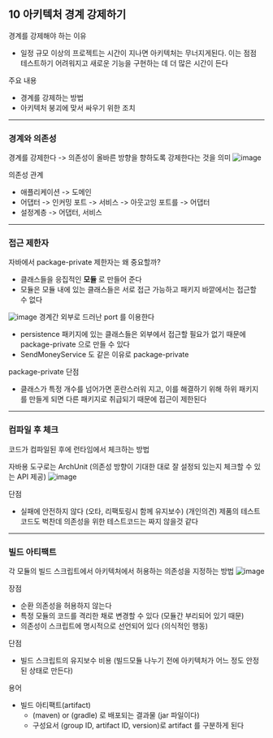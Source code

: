 ## 10 아키텍처 경계 강제하기
경계를 강제해야 하는 이유
- 일정 규모 이상의 프로젝트는 시간이 지나면 아키텍처는 무너지게된다. 이는 점점 테스트하기 어려워지고 새로운 기능을 구현하는 데 더 많은 시간이 든다

주요 내용
- 경계를 강제하는 방법
- 아키텍처 붕괴에 맞서 싸우기 위한 조치

----

### 경계와 의존성
경계를 강제한다 -> 의존성이 올바른 방향을 향하도록 강제한다는 것을 의미 
![image](https://user-images.githubusercontent.com/16996054/159099232-0e21d2ba-df6d-4c6b-b4b3-b3d1a0f634be.png)

의존성 관계
- 애플리케이션 -> 도메인
- 어댑터 -> 인커밍 포트 -> 서비스 -> 아웃고잉 포트를 -> 어댑터
- 설정계층 -> 어댑터, 서비스

-----

### 접근 제한자
자바에서 package-private 제한자는 왜 중요할까? 
- 클래스들을 응집적인 **모듈** 로 만들어 준다
- 모듈은 모듈 내에 있는 클래스들은 서로 접근 가능하고 패키지 바깥에서는 접근할 수 없다

![image](https://user-images.githubusercontent.com/16996054/159099487-e8d60bea-d5b5-4970-b480-6e53a8780c18.png)
경계간 외부로 드러난 port 를 이용한다
- persistence 패키지에 있는 클래스들은 외부에서 접근할 필요가 없기 때문에 package-private 으로 만들 수 있다
- SendMoneyService 도 같은 이유로 package-private

package-private 단점
- 클래스가 특정 개수를 넘어가면 혼란스러워 지고, 이를 해결하기 위해 하위 패키지를 만들게 되면 다른 패키지로 취급되기 때문에 접근이 제한된다

---- 

### 컴파일 후 체크
코드가 컴파일된 후에 런타임에서 체크하는 방법

자바용 도구로는 ArchUnit (의존성 방향이 기대한 대로 잘 설정되 있는지 체크할 수 있는 API 제공)
![image](https://user-images.githubusercontent.com/16996054/159099814-9adda8ea-4b85-4ce9-8336-5e1face123a8.png)

단점
- 실패에 안전하지 않다 (오타, 리팩토링시 함께 유지보수)
(개인의견) 제품의 테스트코드도 벅찬데 의존성을 위한 테스트코드는 짜지 않을것 같다

----

### 빌드 아티팩트
각 모듈의 빌드 스크립트에서 아키텍처에서 허용하는 의존성을 지정하는 방법
![image](https://user-images.githubusercontent.com/16996054/159099995-a26116ed-6df1-449f-a7a0-e0ecd524fd6b.png)


장점
- 순환 의존성을 허용하지 않는다 
- 특정 모듈의 코드를 격리한 채로 변경할 수 있다 (모듈간 부리되어 있기 때문)
- 의존성이 스크립트에 명시적으로 선언되어 있다 (의식적인 행동)

단점
- 빌드 스크립트의 유지보수 비용 (빌드모듈 나누기 전에 아키텍처가 어느 정도 안정된 상태로 만든다)

용어
- 빌드 아티팩트(artifact)
  - (maven) or (gradle) 로 배포되는 결과물 (jar 파일이다)
  - 구성요서 (group ID, artifact ID, version)로 artifact 를 구분하게 된다
  





